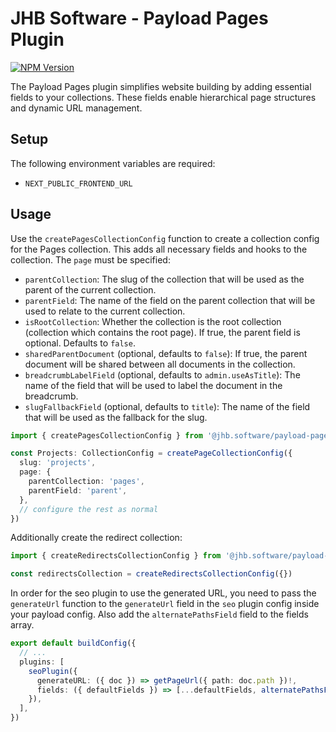 # JHB Software - Payload Pages Plugin

[![NPM Version](https://img.shields.io/npm/v/%40jhb.software%2Fpayload-pages-plugin)](https://www.npmjs.com/package/@jhb.software/payload-pages-plugin)

The Payload Pages plugin simplifies website building by adding essential fields to your collections. These fields enable hierarchical page structures and dynamic URL management.

## Setup

The following environment variables are required:

- `NEXT_PUBLIC_FRONTEND_URL`

## Usage

Use the `createPagesCollectionConfig` function to create a collection config for the Pages collection. This adds all necessary fields and hooks to the collection. The `page` must be specified:

- `parentCollection`: The slug of the collection that will be used as the parent of the current collection.
- `parentField`: The name of the field on the parent collection that will be used to relate to the current collection.
- `isRootCollection`: Whether the collection is the root collection (collection which contains the root page). If true, the parent field is optional. Defaults to `false`.
- `sharedParentDocument` (optional, defaults to `false`): If true, the parent document will be shared between all documents in the collection.
- `breadcrumbLabelField` (optional, defaults to `admin.useAsTitle`): The name of the field that will be used to label the document in the breadcrumb.
- `slugFallbackField` (optional, defaults to `title`): The name of the field that will be used as the fallback for the slug.

```ts
import { createPagesCollectionConfig } from '@jhb.software/payload-pages-plugin'

const Projects: CollectionConfig = createPageCollectionConfig({
  slug: 'projects',
  page: {
    parentCollection: 'pages',
    parentField: 'parent',
  },
  // configure the rest as normal
})
```

Additionally create the redirect collection:

```ts
import { createRedirectsCollectionConfig } from '@jhb.software/payload-pages-plugin'

const redirectsCollection = createRedirectsCollectionConfig({})
```

In order for the seo plugin to use the generated URL, you need to pass the `generateUrl` function to the `generateUrl` field in the `seo` plugin config inside your payload config. Also add the `alternatePathsField` field to the fields array.

```ts
export default buildConfig({
  // ...
  plugins: [
    seoPlugin({
      generateURL: ({ doc }) => getPageUrl({ path: doc.path })!,
      fields: ({ defaultFields }) => [...defaultFields, alternatePathsField()],
    }),
  ],
})
```
